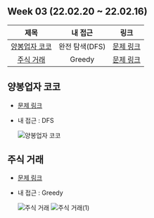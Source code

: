 ## Week 03 (22.02.20 ~ 22.02.16)
| 제목 | 내 접근 | 링크 |
| :---: | :---: | :---: |
| [양봉업자 코코](#양봉업자-코코) | 완전 탐색(DFS) | [문제 링크](https://pro.mincoding.co.kr/enterprise/contest/ssafy_9/275/problem/A%ED%98%95_%EA%B8%B0%EC%B6%9C1) |
| [주식 거래](#주식-거래) | Greedy | [문제 링크](https://pro.mincoding.co.kr/enterprise/contest/ssafy_9/275/problem/A%ED%98%95_%EA%B8%B0%EC%B6%9C2) |

## 양봉업자 코코
- [문제 링크](https://pro.mincoding.co.kr/enterprise/contest/ssafy_9/275/problem/A%ED%98%95_%EA%B8%B0%EC%B6%9C1)
- 내 접근 : DFS

    ![양봉업자 코코](https://user-images.githubusercontent.com/75352656/221365317-7184ec7d-8f68-4fd7-afe5-bcef4c790168.png)

## 주식 거래
- [문제 링크](https://pro.mincoding.co.kr/enterprise/contest/ssafy_9/275/problem/A%ED%98%95_%EA%B8%B0%EC%B6%9C2)
- 내 접근 : Greedy

    ![주식 거래](https://user-images.githubusercontent.com/75352656/221365323-46ea334f-85c3-46dd-9fb5-d9e2655df5f0.png)
    ![주식 거래(1)](https://user-images.githubusercontent.com/75352656/222476285-116b81f5-2d88-468f-8810-85e7b2edcc3d.png)